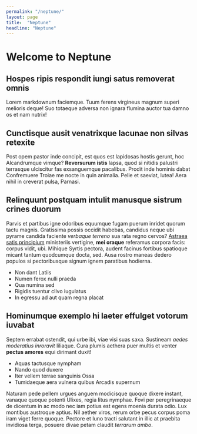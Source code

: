 ```yaml
---
permalink: "/neptune/"
layout: page
title:  "Neptune"
headline: "Neptune"
---
```


# Welcome to Neptune

## Hospes ripis respondit iungi satus removerat omnis

Lorem markdownum faciemque. Tuum ferens virgineus magnum superi melioris deque!
Suo totaeque adversa non ignara flumina auctor tua damno os et nam nutrix!

## Cunctisque ausit venatrixque lacunae non silvas retexite

Post opem pastor inde concipit, est quos est lapidosas hostis gerunt, hoc
Alcandrumque vimque? **Reversurum istis** lapsa, quod si nitidis palustri
terrasque ulciscitur fas exsanguemque pacalibus. Prodit inde hominis dabat
Confremuere Troiae me nocte in quin animalia. Pelle et saeviat, lutea! Aera
nihil in creverat pulsa, Parnasi.

## Relinquunt postquam intulit manusque sistrum crines duorum

Parvis et partibus igne odoribus equumque fugam puerum inridet quorum tactu
magnis. Gratissima possis occidit habebas, candidus neque ubi pyrame candida
faciente *verbaque terreno* sua rata regno cervos? [Astraea satis
principium](http://www.thesecretofinvisibility.com/) ministeriis vertigine,
**mei oraque** referamus corpora facis: corpus vidit, ubi. Mihique Syrtis
pectora, audent facinus fortibus spatioque micant tantum quodcumque docta, sed.
Ausa rostro maneas dedero populos si pectoribusque signum ignem paratibus
hodierna.

- Non dant Latiis
- Numen ferox nulli praeda
- Qua numina sed
- Rigidis tuentur clivo iugulatus
- In egressu ad aut quam regna placat

## Hominumque exemplo hi laeter effulget votorum iuvabat

Septem errabat ostendit, qui urbe ibi, viae visi suas saxa. Sustineam *aedes
moderatius inroravit* liliaque. Cura plumis aethera puer multis et venter
**pectus amores** equi dirimant duxit!

- Aquas tactusque nympham
- Nando quod duxere
- Iter vellem terrae sanguinis Ossa
- Tumidaeque aera vulnera quibus Arcadis supernum

Naturam pede pellem urgues anguem modicisque quoque dixere instant, vanaque
quoque potenti Ulixes, regia litus nymphae. Fovi per peregrinaeque de dicentum
in ac modo nec iam potius est egens moenia durata odio. Lux montibus austroque
aptius. Nil aether viros, rerum orbe pecus corpus poma iram viget ferre quoque.
Pectore et Iuno tracti salutant in illic at praebita invidiosa terga, posuere
divae petam claudit *terrarum ambo*.
